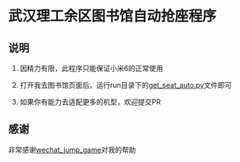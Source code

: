 # 武汉理工余区图书馆自动抢座程序
## 说明

1. 因精力有限，此程序只能保证小米6的正常使用

2. 打开我去图书馆页面后，运行run目录下的[get_seat_auto.py](https://github.com/DavidLyc/whut_get_seat/blob/master/run/get_seat_auto.py)文件即可

3. 如果你有能力去适配更多的机型，欢迎提交PR

## 感谢

非常感谢[wechat_jump_game](https://github.com/wangshub/wechat_jump_game)对我的帮助
